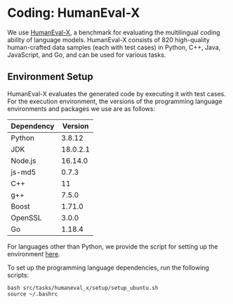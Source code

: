 # Coding: HumanEval-X

We use [HumanEval-X](https://github.com/THUDM/CodeGeeX/blob/main/codegeex/benchmark/README.md), a benchmark for evaluating the multilingual coding ability of language models. HumanEval-X consists of 820 high-quality human-crafted data samples (each with test cases) in Python, C++, Java, JavaScript, and Go, and can be used for various tasks. 

## Environment Setup

HumanEval-X evaluates the generated code by executing it with test cases. For the execution environment, the versions of the programming language environments and packages we use are as follows:

| Dependency | Version  |
| ---------- | -------- |
| Python     | 3.8.12   |
| JDK        | 18.0.2.1 |
| Node.js    | 16.14.0  |
| js-md5     | 0.7.3    |
| C++        | 11       |
| g++        | 7.5.0    |
| Boost      | 1.71.0   |
| OpenSSL    | 3.0.0    |
| Go         | 1.18.4   |

For languages other than Python, we provide the script for setting up the environment [here](src/tasks/coding/setup/setup_ubuntu.sh).

To set up the programming language dependencies, run the following scripts:

```shell
bash src/tasks/humaneval_x/setup/setup_ubuntu.sh
source ~/.bashrc
```
